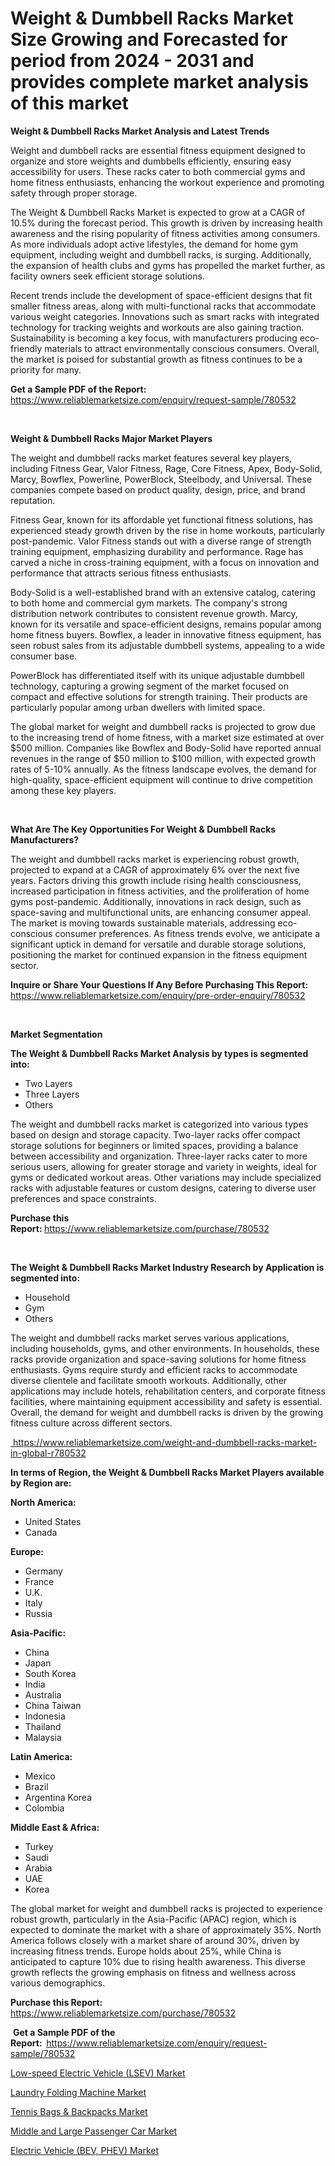 <p><h1>Weight & Dumbbell Racks Market Size Growing and Forecasted for period from 2024 - 2031 and provides complete market analysis of this market</h1></p><p><strong>Weight & Dumbbell Racks Market Analysis and Latest Trends</strong></p>
<p><p>Weight and dumbbell racks are essential fitness equipment designed to organize and store weights and dumbbells efficiently, ensuring easy accessibility for users. These racks cater to both commercial gyms and home fitness enthusiasts, enhancing the workout experience and promoting safety through proper storage.</p><p>The Weight & Dumbbell Racks Market is expected to grow at a CAGR of 10.5% during the forecast period. This growth is driven by increasing health awareness and the rising popularity of fitness activities among consumers. As more individuals adopt active lifestyles, the demand for home gym equipment, including weight and dumbbell racks, is surging. Additionally, the expansion of health clubs and gyms has propelled the market further, as facility owners seek efficient storage solutions.</p><p>Recent trends include the development of space-efficient designs that fit smaller fitness areas, along with multi-functional racks that accommodate various weight categories. Innovations such as smart racks with integrated technology for tracking weights and workouts are also gaining traction. Sustainability is becoming a key focus, with manufacturers producing eco-friendly materials to attract environmentally conscious consumers. Overall, the market is poised for substantial growth as fitness continues to be a priority for many.</p></p>
<p><strong>Get a Sample PDF of the Report:&nbsp;</strong> <a href="https://www.reliablemarketsize.com/enquiry/request-sample/780532?utm_campaign=1349&utm_medium=2&utm_source=Github&utm_content=ia&utm_term=15102024&utm_id=weight-dumbbell-racks">https://www.reliablemarketsize.com/enquiry/request-sample/780532</a></p>
<p>&nbsp;</p>
<p><strong>Weight & Dumbbell Racks Major Market Players</strong></p>
<p><p>The weight and dumbbell racks market features several key players, including Fitness Gear, Valor Fitness, Rage, Core Fitness, Apex, Body-Solid, Marcy, Bowflex, Powerline, PowerBlock, Steelbody, and Universal. These companies compete based on product quality, design, price, and brand reputation.</p><p>Fitness Gear, known for its affordable yet functional fitness solutions, has experienced steady growth driven by the rise in home workouts, particularly post-pandemic. Valor Fitness stands out with a diverse range of strength training equipment, emphasizing durability and performance. Rage has carved a niche in cross-training equipment, with a focus on innovation and performance that attracts serious fitness enthusiasts. </p><p>Body-Solid is a well-established brand with an extensive catalog, catering to both home and commercial gym markets. The company's strong distribution network contributes to consistent revenue growth. Marcy, known for its versatile and space-efficient designs, remains popular among home fitness buyers. Bowflex, a leader in innovative fitness equipment, has seen robust sales from its adjustable dumbbell systems, appealing to a wide consumer base.</p><p>PowerBlock has differentiated itself with its unique adjustable dumbbell technology, capturing a growing segment of the market focused on compact and effective solutions for strength training. Their products are particularly popular among urban dwellers with limited space.</p><p>The global market for weight and dumbbell racks is projected to grow due to the increasing trend of home fitness, with a market size estimated at over $500 million. Companies like Bowflex and Body-Solid have reported annual revenues in the range of $50 million to $100 million, with expected growth rates of 5-10% annually. As the fitness landscape evolves, the demand for high-quality, space-efficient equipment will continue to drive competition among these key players.</p></p>
<p>&nbsp;</p>
<p><strong>What Are The Key Opportunities For Weight & Dumbbell Racks Manufacturers?</strong></p>
<p><p>The weight and dumbbell racks market is experiencing robust growth, projected to expand at a CAGR of approximately 6% over the next five years. Factors driving this growth include rising health consciousness, increased participation in fitness activities, and the proliferation of home gyms post-pandemic. Additionally, innovations in rack design, such as space-saving and multifunctional units, are enhancing consumer appeal. The market is moving towards sustainable materials, addressing eco-conscious consumer preferences. As fitness trends evolve, we anticipate a significant uptick in demand for versatile and durable storage solutions, positioning the market for continued expansion in the fitness equipment sector.</p></p>
<p><strong>Inquire or Share Your Questions If Any Before Purchasing This Report:</strong> <a href="https://www.reliablemarketsize.com/enquiry/pre-order-enquiry/780532?utm_campaign=1349&utm_medium=2&utm_source=Github&utm_content=ia&utm_term=15102024&utm_id=weight-dumbbell-racks">https://www.reliablemarketsize.com/enquiry/pre-order-enquiry/780532</a></p>
<p>&nbsp;</p>
<p><strong>Market Segmentation</strong></p>
<p><strong>The Weight & Dumbbell Racks Market Analysis by types is segmented into:</strong></p>
<p><ul><li>Two Layers</li><li>Three Layers</li><li>Others</li></ul></p>
<p><p>The weight and dumbbell racks market is categorized into various types based on design and storage capacity. Two-layer racks offer compact storage solutions for beginners or limited spaces, providing a balance between accessibility and organization. Three-layer racks cater to more serious users, allowing for greater storage and variety in weights, ideal for gyms or dedicated workout areas. Other variations may include specialized racks with adjustable features or custom designs, catering to diverse user preferences and space constraints.</p></p>
<p><strong>Purchase this Report:&nbsp;</strong><a href="https://www.reliablemarketsize.com/purchase/780532?utm_campaign=1349&utm_medium=2&utm_source=Github&utm_content=ia&utm_term=15102024&utm_id=weight-dumbbell-racks">https://www.reliablemarketsize.com/purchase/780532</a></p>
<p>&nbsp;</p>
<p><strong>The Weight & Dumbbell Racks Market Industry Research by Application is segmented into:</strong></p>
<p><ul><li>Household</li><li>Gym</li><li>Others</li></ul></p>
<p><p>The weight and dumbbell racks market serves various applications, including households, gyms, and other environments. In households, these racks provide organization and space-saving solutions for home fitness enthusiasts. Gyms require sturdy and efficient racks to accommodate diverse clientele and facilitate smooth workouts. Additionally, other applications may include hotels, rehabilitation centers, and corporate fitness facilities, where maintaining equipment accessibility and safety is essential. Overall, the demand for weight and dumbbell racks is driven by the growing fitness culture across different sectors.</p></p>
<p><a href="https://www.reliablemarketsize.com/weight-and-dumbbell-racks-market-in-global-r780532?utm_campaign=1349&utm_medium=2&utm_source=Github&utm_content=ia&utm_term=15102024&utm_id=weight-dumbbell-racks">&nbsp;https://www.reliablemarketsize.com/weight-and-dumbbell-racks-market-in-global-r780532</a></p>
<p><strong>In terms of Region, the Weight & Dumbbell Racks Market Players available by Region are:</strong></p>
<p>
    <p> <strong> North America: </strong>
        <ul>
            <li>United States</li>
            <li>Canada</li>
        </ul>
        </p> 
    <p> <strong> Europe: </strong>
        <ul>
            <li>Germany</li>
            <li>France</li>
            <li>U.K.</li>
            <li>Italy</li>
            <li>Russia</li>
        </ul>
        </p> 
    <p> <strong> Asia-Pacific: </strong>
        <ul>
            <li>China</li>
            <li>Japan</li>
            <li>South Korea</li>
            <li>India</li>
            <li>Australia</li>
            <li>China Taiwan</li>
            <li>Indonesia</li>
            <li>Thailand</li>
            <li>Malaysia</li>
        </ul>
        </p> 
    <p> <strong> Latin America: </strong>
        <ul>
            <li>Mexico</li>
            <li>Brazil</li>
            <li>Argentina Korea</li>
            <li>Colombia</li>
        </ul>
        </p> 
    <p> <strong> Middle East & Africa: </strong>
        <ul>
            <li>Turkey</li>
            <li>Saudi</li>
            <li>Arabia</li>
            <li>UAE</li>
            <li>Korea</li>
        </ul>
    </p>
    </p>
<p><p>The global market for weight and dumbbell racks is projected to experience robust growth, particularly in the Asia-Pacific (APAC) region, which is expected to dominate the market with a share of approximately 35%. North America follows closely with a market share of around 30%, driven by increasing fitness trends. Europe holds about 25%, while China is anticipated to capture 10% due to rising health awareness. This diverse growth reflects the growing emphasis on fitness and wellness across various demographics.</p></p>
<p><strong>Purchase this Report: </strong><a href="https://www.reliablemarketsize.com/purchase/780532?utm_campaign=1349&utm_medium=2&utm_source=Github&utm_content=ia&utm_term=15102024&utm_id=weight-dumbbell-racks">https://www.reliablemarketsize.com/purchase/780532</a></p>
<p>&nbsp;<strong>Get a Sample PDF of the Report:&nbsp;&nbsp;</strong><a href="https://www.reliablemarketsize.com/enquiry/request-sample/780532?utm_campaign=1349&utm_medium=2&utm_source=Github&utm_content=ia&utm_term=15102024&utm_id=weight-dumbbell-racks">https://www.reliablemarketsize.com/enquiry/request-sample/780532</a></p>
<p><strong></strong></p>
<p><p><a href="https://www.linkedin.com/pulse/low-speed-electric-vehicle-lsev-market-industry-landscape-ik7vc?utm_campaign=1349&utm_medium=2&utm_source=Github&utm_content=ia&utm_term=15102024&utm_id=weight-dumbbell-racks">Low-speed Electric Vehicle (LSEV) Market</a></p><p><a href="https://issuu.com/reportprime-2/docs/laundry-folding-machine-market-size_15106ee2f4d34b?utm_campaign=1349&utm_medium=2&utm_source=Github&utm_content=ia&utm_term=15102024&utm_id=weight-dumbbell-racks">Laundry Folding Machine Market</a></p><p><a href="https://github.com/ashepherd82/Market-Research-Report-List-6/blob/main/tennis-bags-backpacks-market.md?utm_campaign=1349&utm_medium=2&utm_source=Github&utm_content=ia&utm_term=15102024&utm_id=weight-dumbbell-racks">Tennis Bags & Backpacks Market</a></p><p><a href="https://www.linkedin.com/pulse/analyzing-global-middle-large-passenger-car-market-growth-bds1c?utm_campaign=1349&utm_medium=2&utm_source=Github&utm_content=ia&utm_term=15102024&utm_id=weight-dumbbell-racks">Middle and Large Passenger Car Market</a></p><p><a href="https://www.linkedin.com/pulse/future-ready-strategic-insights-global-electric-vehicle-bev-dhnic?utm_campaign=1349&utm_medium=2&utm_source=Github&utm_content=ia&utm_term=15102024&utm_id=weight-dumbbell-racks">Electric Vehicle (BEV, PHEV) Market</a></p></p>